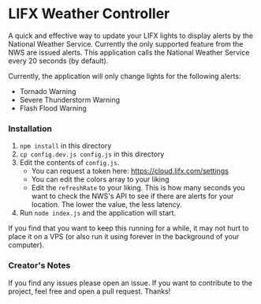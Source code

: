 # LIFX Weather Controller
A quick and effective way to update your LIFX lights to display alerts by the
National Weather Service. Currently the only supported feature from the NWS are
issued alerts. This application calls the National Weather Service every 20
seconds (by default).

Currently, the application will only change lights for the following alerts:
* Tornado Warning
* Severe Thunderstorm Warning
* Flash Flood Warning

### Installation
1. `npm install` in this directory
2. `cp config.dev.js config.js` in this directory
3. Edit the contents of `config.js`.
    * You can request a token here: https://cloud.lifx.com/settings
    * You can edit the colors array to your liking
    * Edit the `refreshRate` to your liking. This is how many seconds you want
  to check the NWS's API to see if there are alerts for your location. The lower
  the value, the less latency.
4. Run `node index.js` and the application will start.

If you find that you want to keep this running for a while, it may not hurt to
place it on a VPS (or also run it using forever in the background of your
computer).


### Creator's Notes
If you find any issues please open an issue. If you want to contribute to the
project, feel free and open a pull request. Thanks!

